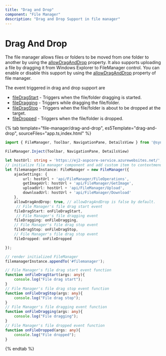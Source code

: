 ```yaml
---
title: "Drag and Drop"
component: "File Manager"
description: "Drag and Drop Support in file manager"
---
```


# Drag And Drop

The file manager allows files or folders to be moved from one folder to another by using the  [allowDragAndDrop](../api/file-manager/#allowdraganddrop) property. It also supports uploading a file by dragging it from Windows Explorer to  FileManager control. You can enable or disable this support by using the [allowDragAndDrop](../api/file-manager/#allowdraganddrop) property of file manager.

The event triggered in drag and drop support are

* [fileDragStart](../api/file-manager/#filedragstart) - Triggers when the file/folder dragging is started.
* [fileDragging](../api/file-manager/#filedragging) - Triggers while dragging the file/folder.
* [fileDragStop](../api/file-manager/#filedragstop) - Triggers when the file/folder is about to be dropped at the target.
* [fileDropped](../api/file-manager/#filedropped) - Triggers when the file/folder is dropped.

{% tab template="file-manager/drag-and-drop", es5Template="drag-and-drop", sourceFiles="app.ts,index.html" %}

```typescript
import { FileManager, Toolbar, NavigationPane, DetailsView } from '@syncfusion/ej2-filemanager';

FileManager.Inject(Toolbar, NavigationPane, DetailsView)

let hostUrl: string = 'https://ej2-aspcore-service.azurewebsites.net/';
// initialize file manager component and add custom item to contextmenu
let filemanagerInstance: FileManager = new FileManager({
    ajaxSettings: {
        url: hostUrl + 'api/FileManager/FileOperations',
        getImageUrl: hostUrl + 'api/FileManager/GetImage',
        uploadUrl: hostUrl + 'api/FileManager/Upload',
        downloadUrl: hostUrl + 'api/FileManager/Download'
    },
    allowDragAndDrop: true, // allowDragAndDrop is false by default.
     // File Manager's file drag start event
    fileDragStart: onFileDragStart,
     // File Manager's file dragging event
    fileDragging: onFileDragging,
    // File Manager's file drag stop event
    fileDragStop: onFileDragStop,
    // File Manager's file drag stop event
    fileDropped: onFileDropped

});

// render initialized FileManager
filemanagerInstance.appendTo('#filemanager');

// File Manager's file drag start event function
function onFileDragStart(args: any){
    console.log("File drag start");
}
// File Manager's file drag stop event function
function onFileDragStop(args: any){
    console.log("File drag stop");
}
// File Manager's file dragging event function
function onFileDragging(args: any){
    console.log("File dragging");
}
// File Manager's file dropped event function
function onFileDropped(args: any){
    console.log("File dropped");
}

```

{% endtab %}